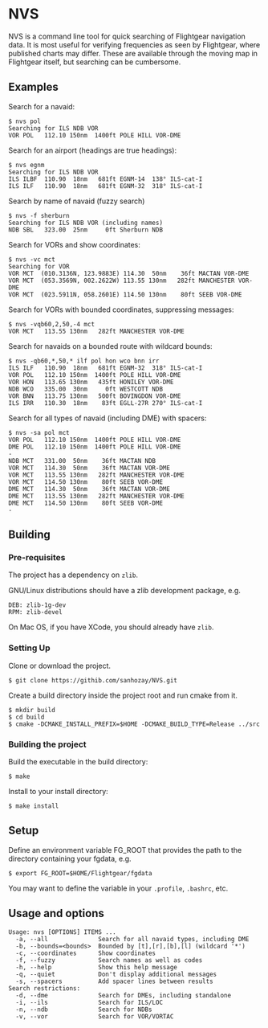 # NVS

NVS is a command line tool for quick searching of Flightgear navigation
data. It is most useful for verifying frequencies as seen by Flightgear,
where published charts may differ. These are available through the moving
map in Flightgear itself, but searching can be cumbersome.

## Examples

Search for a navaid:

    $ nvs pol
    Searching for ILS NDB VOR
    VOR POL   112.10 150nm  1400ft POLE HILL VOR-DME

Search for an airport (headings are true headings):

    $ nvs egnm
    Searching for ILS NDB VOR
    ILS ILBF  110.90  18nm   681ft EGNM-14  138° ILS-cat-I
    ILS ILF   110.90  18nm   681ft EGNM-32  318° ILS-cat-I

Search by name of navaid (fuzzy search)

    $ nvs -f sherburn
    Searching for ILS NDB VOR (including names)
    NDB SBL   323.00  25nm     0ft Sherburn NDB

Search for VORs and show coordinates:

    $ nvs -vc mct
    Searching for VOR
    VOR MCT  (010.3136N, 123.9883E) 114.30  50nm    36ft MACTAN VOR-DME
    VOR MCT  (053.3569N, 002.2622W) 113.55 130nm   282ft MANCHESTER VOR-DME
    VOR MCT  (023.5911N, 058.2601E) 114.50 130nm    80ft SEEB VOR-DME

Search for VORs with bounded coordinates, suppressing messages:

    $ nvs -vqb60,2,50,-4 mct
    VOR MCT   113.55 130nm   282ft MANCHESTER VOR-DME

Search for navaids on a bounded route with wildcard bounds:

    $ nvs -qb60,*,50,* ilf pol hon wco bnn irr
    ILS ILF   110.90  18nm   681ft EGNM-32  318° ILS-cat-I
    VOR POL   112.10 150nm  1400ft POLE HILL VOR-DME
    VOR HON   113.65 130nm   435ft HONILEY VOR-DME
    NDB WCO   335.00  30nm     0ft WESTCOTT NDB
    VOR BNN   113.75 130nm   500ft BOVINGDON VOR-DME
    ILS IRR   110.30  18nm    83ft EGLL-27R 270° ILS-cat-I

Search for all types of navaid (including DME) with spacers:

    $ nvs -sa pol mct
    VOR POL   112.10 150nm  1400ft POLE HILL VOR-DME
    DME POL   112.10 150nm  1400ft POLE HILL VOR-DME
    -
    NDB MCT   331.00  50nm    36ft MACTAN NDB
    VOR MCT   114.30  50nm    36ft MACTAN VOR-DME
    VOR MCT   113.55 130nm   282ft MANCHESTER VOR-DME
    VOR MCT   114.50 130nm    80ft SEEB VOR-DME
    DME MCT   114.30  50nm    36ft MACTAN VOR-DME
    DME MCT   113.55 130nm   282ft MANCHESTER VOR-DME
    DME MCT   114.50 130nm    80ft SEEB VOR-DME
    -

## Building

### Pre-requisites

The project has a dependency on `zlib`.

GNU/Linux distributions should have a zlib development package, e.g.

    DEB: zlib-1g-dev
    RPM: zlib-devel

On Mac OS, if you have XCode, you should already have `zlib`.

### Setting Up

Clone or download the project.

    $ git clone https://githib.com/sanhozay/NVS.git

Create a build directory inside the project root and run cmake from it.

    $ mkdir build
    $ cd build
    $ cmake -DCMAKE_INSTALL_PREFIX=$HOME -DCMAKE_BUILD_TYPE=Release ../src
    
### Building the project

Build the executable in the build directory:

    $ make
    
Install to your install directory:

    $ make install

## Setup

Define an environment variable FG_ROOT that provides the path to the 
directory containing your fgdata, e.g.

`$ export FG_ROOT=$HOME/Flightgear/fgdata`

You may want to define the variable in your `.profile`, `.bashrc`, etc.

## Usage and options

    Usage: nvs [OPTIONS] ITEMS ...
      -a, --all              Search for all navaid types, including DME
      -b, --bounds=<bounds>  Bounded by [t],[r],[b],[l] (wildcard '*')
      -c, --coordinates      Show coordinates
      -f, --fuzzy            Search names as well as codes
      -h, --help             Show this help message
      -q, --quiet            Don't display additional messages
      -s, --spacers          Add spacer lines between results
    Search restrictions:
      -d, --dme              Search for DMEs, including standalone
      -i, --ils              Search for ILS/LOC
      -n, --ndb              Search for NDBs
      -v, --vor              Search for VOR/VORTAC
